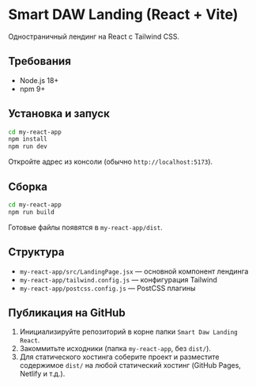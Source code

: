 # Smart DAW Landing (React + Vite)

Одностраничный лендинг на React с Tailwind CSS.

## Требования
- Node.js 18+
- npm 9+

## Установка и запуск
```bash
cd my-react-app
npm install
npm run dev
```
Откройте адрес из консоли (обычно `http://localhost:5173`).

## Сборка
```bash
cd my-react-app
npm run build
```
Готовые файлы появятся в `my-react-app/dist`.

## Структура
- `my-react-app/src/LandingPage.jsx` — основной компонент лендинга
- `my-react-app/tailwind.config.js` — конфигурация Tailwind
- `my-react-app/postcss.config.js` — PostCSS плагины

## Публикация на GitHub
1. Инициализируйте репозиторий в корне папки `Smart Daw Landing React`.
2. Закоммитьте исходники (папка `my-react-app`, без `dist/`).
3. Для статического хостинга соберите проект и разместите содержимое `dist/` на любой статический хостинг (GitHub Pages, Netlify и т.д.).
